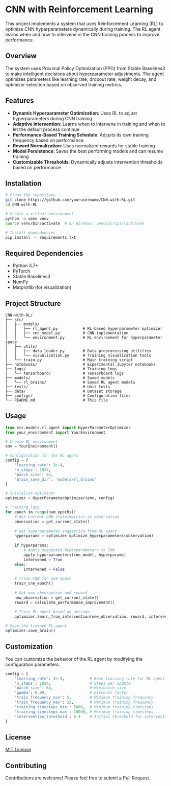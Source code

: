 # CNN with Reinforcement Learning

This project implements a system that uses Reinforcement Learning (RL) to optimize CNN hyperparameters dynamically during training. The RL agent learns when and how to intervene in the CNN training process to improve performance.

## Overview

The system uses Proximal Policy Optimization (PPO) from Stable Baselines3 to make intelligent decisions about hyperparameter adjustments. The agent optimizes parameters like learning rate, dropout rate, weight decay, and optimizer selection based on observed training metrics.

## Features

- **Dynamic Hyperparameter Optimization**: Uses RL to adjust hyperparameters during CNN training
- **Adaptive Intervention**: Learns when to intervene in training and when to let the default process continue
- **Performance-Based Training Schedule**: Adjusts its own training frequency based on performance
- **Reward Normalization**: Uses normalized rewards for stable training
- **Model Persistence**: Saves the best performing models and can resume training
- **Customizable Thresholds**: Dynamically adjusts intervention thresholds based on performance

## Installation

```bash
# Clone the repository
git clone https://github.com/yourusername/CNN-with-RL.git
cd CNN-with-RL

# Create a virtual environment
python -m venv venv
source venv/bin/activate  # On Windows: venv\Scripts\activate

# Install dependencies
pip install -r requirements.txt
```

## Required Dependencies

- Python 3.7+
- PyTorch
- Stable Baselines3
- NumPy
- Matplotlib (for visualization)

## Project Structure

```
CNN-with-RL/
├── src/
│   ├── models/
│   │   ├── rl_agent.py           # RL-based hyperparameter optimizer
│   │   ├── cnn_model.py          # CNN implementation
│   │   └── environment.py        # RL environment for hyperparameter space
│   ├── utils/
│   │   ├── data_loader.py        # Data preprocessing utilities
│   │   └── visualization.py      # Training visualization tools
│   └── train.py                  # Main training script
├── notebooks/                    # Experimental Jupyter notebooks
├── logs/                         # Training logs
│   └── tensorboard/              # Tensorboard logs
├── models/                       # Saved models
│   └── rl_brains/                # Saved RL agent models
├── tests/                        # Unit tests
├── data/                         # Dataset storage
├── configs/                      # Configuration files
└── README.md                     # This file
```

## Usage

```python
from src.models.rl_agent import HyperParameterOptimizer
from your_environment import YourEnvironment

# Create RL environment
env = YourEnvironment()

# Configuration for the RL agent
config = {
    'learning_rate': 3e-4,
    'n_steps': 1024,
    'batch_size': 64,
    'brain_save_dir': 'models/rl_brains'
}

# Initialize optimizer
optimizer = HyperParameterOptimizer(env, config)

# Training loop
for epoch in range(num_epochs):
    # Get current CNN state/metrics as observation
    observation = get_current_state()
    
    # Get hyperparameter suggestion from RL agent
    hyperparams = optimizer.optimize_hyperparameters(observation)
    
    if hyperparams:
        # Apply suggested hyperparameters to CNN
        apply_hyperparameters(cnn_model, hyperparams)
        intervened = True
    else:
        intervened = False
    
    # Train CNN for one epoch
    train_cnn_epoch()
    
    # Get new observation and reward
    new_observation = get_current_state()
    reward = calculate_performance_improvement()
    
    # Train RL agent based on outcome
    optimizer.learn_from_intervention(new_observation, reward, intervened)

# Save the trained RL agent
optimizer.save_brain()
```

## Customization

You can customize the behavior of the RL agent by modifying the configuration parameters:

```python
config = {
    'learning_rate': 3e-4,           # Base learning rate for RL agent
    'n_steps': 1024,                 # Steps per update
    'batch_size': 64,                # Minibatch size
    'gamma': 0.99,                   # Discount factor
    'train_frequency_min': 5,        # Minimum training frequency
    'train_frequency_max': 25,       # Maximum training frequency
    'training_timesteps_min': 5000,  # Minimum training timesteps
    'training_timesteps_max': 10000, # Maximum training timesteps
    'intervention_threshold': 0.4    # Initial threshold for intervention
}
```

## License

[MIT License](LICENSE)

## Contributing

Contributions are welcome! Please feel free to submit a Pull Request.

